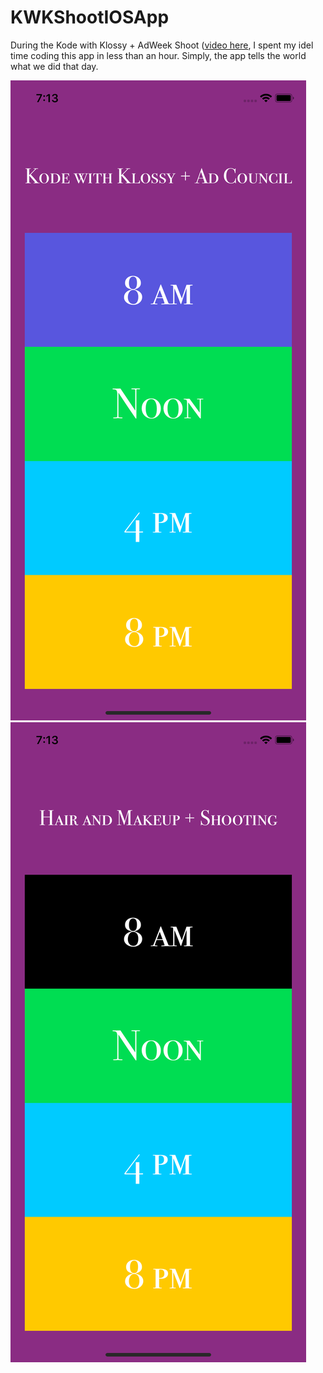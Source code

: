 # KWKShootIOSApp

During the Kode with Klossy + AdWeek Shoot ([video here](https://youtu.be/WE1r0vY95fUl), I spent my idel time coding this app in less than an hour. Simply, the app tells the world what we did that day. 

![Screenshot1](AppPhotos/Photo1.png)
![Screenshot2](AppPhotos/Photo2.png)
